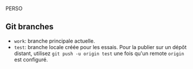PERSO

## Git branches

- `work`: branche principale actuelle.
- `test`: branche locale créée pour les essais. Pour la publier sur un dépôt distant, utilisez `git push -u origin test` une fois qu'un remote `origin` est configuré.
